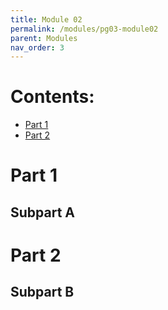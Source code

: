 ```yaml
---
title: Module 02
permalink: /modules/pg03-module02
parent: Modules
nav_order: 3
---
```


# Contents:
* [Part 1](#part-1)
* [Part 2](#part-2)


# Part 1

## Subpart A


# Part 2

## Subpart B